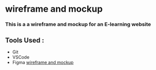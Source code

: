 # wireframe and mockup
### This is a a wireframe and mockup for an E-learning website
## Tools Used :
* Git
* VSCode
* Figma 
[wireframe and mockup](https://www.figma.com/file/4fX5oCOGU8sizPDsSuUU8I/Task2?t=vHtSzGmPs2cCCBf0-6)